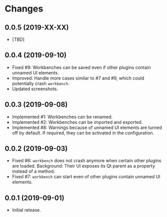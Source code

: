 # Changes

## 0.0.5 (2019-XX-XX)

* [TBD]

## 0.0.4 (2019-09-10)

* Fixed #9: Workbenches can be saved even if other plugins contain unnamed UI elements.
* Improved: Handle more cases similar to #7 and #9, which could potentially crash `workbench`.
* Updated screenshots.

## 0.0.3 (2019-09-08)

* Implemented #1: Workbenches can be renamed.
* Implemented #2: Workbenches can be imported and exported.
* Implemented #8: Warnings because of unnamed UI elements are turned off by default. If required, they can be activated in the configuration.

## 0.0.2 (2019-09-03)

* Fixed #6: `workbench` does not crash anymore when certain other plugins are loaded. Background: Their UI exposes its Qt parent as a property instead of a method.
* Fixed #7: `workbench` can start even of other plugins contain unnamed UI elements.

## 0.0.1 (2019-09-01)

* Initial release.
